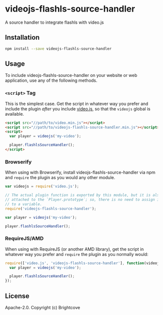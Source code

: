 # videojs-flashls-source-handler

A source handler to integrate flashls with video.js

## Installation

```sh
npm install --save videojs-flashls-source-handler
```

## Usage

To include videojs-flashls-source-handler on your website or web application, use any of the following methods.

### `<script>` Tag

This is the simplest case. Get the script in whatever way you prefer and include the plugin _after_ you include [video.js][videojs], so that the `videojs` global is available.

```html
<script src="//path/to/video.min.js"></script>
<script src="//path/to/videojs-flashls-source-handler.min.js"></script>
<script>
  var player = videojs('my-video');

  player.flashlsSourceHandler();
</script>
```

### Browserify

When using with Browserify, install videojs-flashls-source-handler via npm and `require` the plugin as you would any other module.

```js
var videojs = require('video.js');

// The actual plugin function is exported by this module, but it is also
// attached to the `Player.prototype`; so, there is no need to assign it
// to a variable.
require('videojs-flashls-source-handler');

var player = videojs('my-video');

player.flashlsSourceHandler();
```

### RequireJS/AMD

When using with RequireJS (or another AMD library), get the script in whatever way you prefer and `require` the plugin as you normally would:

```js
require(['video.js', 'videojs-flashls-source-handler'], function(videojs) {
  var player = videojs('my-video');

  player.flashlsSourceHandler();
});
```

## License

Apache-2.0. Copyright (c) Brightcove


[videojs]: http://videojs.com/
